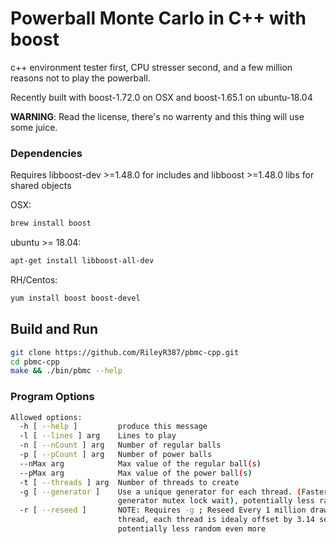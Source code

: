# Powerball Monte Carlo in C++ with boost
c++ environment tester first, CPU stresser second, and a few million reasons not to play the powerball.

Recently built with boost-1.72.0 on OSX and boost-1.65.1 on ubuntu-18.04

**WARNING**: Read the license, there's no warrenty and this thing will use some juice.

### Dependencies

Requires libboost-dev >=1.48.0 for includes and libboost >=1.48.0 libs for shared objects

OSX:
```sh
brew install boost
```

ubuntu >= 18.04:

```sh
apt-get install libboost-all-dev
```

RH/Centos:

```sh
yum install boost boost-devel
```

## Build and Run

```sh
git clone https://github.com/RileyR387/pbmc-cpp.git
cd pbmc-cpp
make && ./bin/pbmc --help
```

### Program Options

```sh
Allowed options:
  -h [ --help ]         produce this message
  -l [ --lines ] arg    Lines to play
  -n [ --nCount ] arg   Number of regular balls
  -p [ --pCount ] arg   Number of power balls
  --nMax arg            Max value of the regular ball(s)
  --pMax arg            Max value of the power ball(s)
  -t [ --threads ] arg  Number of threads to create
  -g [ --generator ]    Use a unique generator for each thread. (Faster, no 
                        generator mutex lock wait), potentially less random
  -r [ --reseed ]       NOTE: Requires -g ; Reseed Every 1 million drawings per
                        thread, each thread is idealy offset by 3.14 seconds; 
                        potentially less random even more
```

